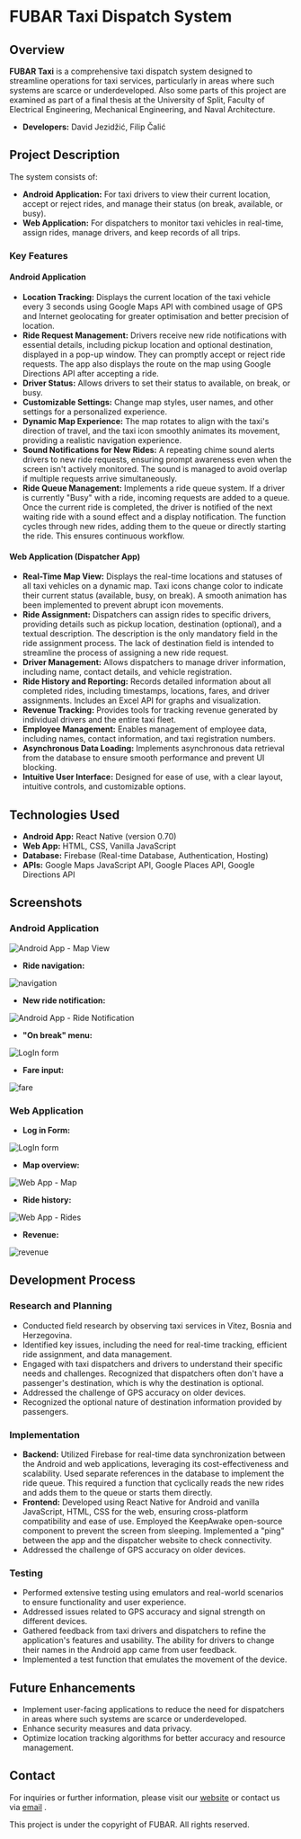 # FUBAR Taxi Dispatch System

## Overview

**FUBAR Taxi** is a comprehensive taxi dispatch system designed to streamline operations for taxi services, particularly in areas where such systems are scarce or underdeveloped. Also some parts of this project are examined as part of a final thesis at the University of Split, Faculty of Electrical Engineering, Mechanical Engineering, and Naval Architecture.

- **Developers:** David Jezidžić, Filip Čalić 

## Project Description

The system consists of:
- **Android Application:** For taxi drivers to view their current location, accept or reject rides, and manage their status (on break, available, or busy).
- **Web Application:** For dispatchers to monitor taxi vehicles in real-time, assign rides, manage drivers, and keep records of all trips.

### Key Features

#### Android Application
- **Location Tracking:** Displays the current location of the taxi vehicle every 3 seconds using Google Maps API with combined usage of GPS and Internet geolocating for greater optimisation and better precision of location.
- **Ride Request Management:** Drivers receive new ride notifications with essential details, including pickup location and optional destination, displayed in a pop-up window. They can promptly accept or reject ride requests. The app also displays the route on the map using Google Directions API after accepting a ride.
- **Driver Status:** Allows drivers to set their status to available, on break, or busy.
- **Customizable Settings:** Change map styles, user names, and other settings for a personalized experience.
- **Dynamic Map Experience:** The map rotates to align with the taxi's direction of travel, and the taxi icon smoothly animates its movement, providing a realistic navigation experience.
- **Sound Notifications for New Rides:**  A repeating chime sound alerts drivers to new ride requests, ensuring prompt awareness even when the screen isn't actively monitored. The sound is managed to avoid overlap if multiple requests arrive simultaneously.
- **Ride Queue Management:**  Implements a ride queue system. If a driver is currently "Busy" with a ride, incoming requests are added to a queue. Once the current ride is completed, the driver is notified of the next waiting ride with a sound effect and a display notification. The function cycles through new rides, adding them to the queue or directly starting the ride. This ensures continuous workflow.

#### Web Application (Dispatcher App)

-   **Real-Time Map View:** Displays the real-time locations and statuses of all taxi vehicles on a dynamic map. Taxi icons change color to indicate their current status (available, busy, on break). A smooth animation has been implemented to prevent abrupt icon movements.
-   **Ride Assignment:** Dispatchers can assign rides to specific drivers, providing details such as pickup location, destination (optional), and a textual description. The description is the only mandatory field in the ride assignment process. The lack of destination field is intended to streamline the process of assigning a new ride request.
-   **Driver Management:** Allows dispatchers to manage driver information, including name, contact details, and vehicle registration.
-   **Ride History and Reporting:** Records detailed information about all completed rides, including timestamps, locations, fares, and driver assignments. Includes an Excel API for graphs and visualization.
-   **Revenue Tracking:** Provides tools for tracking revenue generated by individual drivers and the entire taxi fleet.
-   **Employee Management:** Enables management of employee data, including names, contact information, and taxi registration numbers.
-   **Asynchronous Data Loading:** Implements asynchronous data retrieval from the database to ensure smooth performance and prevent UI blocking.
-   **Intuitive User Interface:** Designed for ease of use, with a clear layout, intuitive controls, and customizable options.

## Technologies Used

- **Android App:** React Native (version 0.70)
- **Web App:** HTML, CSS, Vanilla JavaScript
- **Database:** Firebase (Real-time Database, Authentication, Hosting)
- **APIs:** Google Maps JavaScript API, Google Places API, Google Directions API

## Screenshots

### Android Application
![Android App - Map View](https://cdn.mathpix.com/cropped/2025_03_11_bf711966d475831bb6d6g-11.jpg?height=906&width=1598&top_left_y=1135&top_left_x=229)

* **Ride navigation:**
  
![navigation](A916mfknh_rlsl15_2g8.jpg)
* **New ride notification:**
  
![Android App - Ride Notification](https://cdn.mathpix.com/cropped/2025_03_11_bf711966d475831bb6d6g-12.jpg?height=889&width=1598&top_left_y=1080&top_left_x=229)

* **"On break" menu:**

![LogIn form](A91ymyc2h_rlsl0x_2g8.png)

* **Fare input:**

![fare](A996llo1_rlsl18_2g8.jpg)

### Web Application
* **Log in Form:**
  
![LogIn form](A9d2liu7_rlsl1b_2g8.jpg)
* **Map overview:**
  
![Web App - Map](https://cdn.mathpix.com/cropped/2025_03_11_bf711966d475831bb6d6g-27.jpg?height=869&width=1600&top_left_y=708&top_left_x=231)
* **Ride history:**
  
![Web App - Rides](https://cdn.mathpix.com/cropped/2025_03_11_bf711966d475831bb6d6g-28.jpg?height=867&width=1594&top_left_y=229&top_left_x=225)

* **Revenue:**

![revenue](A9gu8zq6_rlsl1e_2g8.jpg)

## Development Process

### Research and Planning

-   Conducted field research by observing taxi services in Vitez, Bosnia and Herzegovina.
-   Identified key issues, including the need for real-time tracking, efficient ride assignment, and data management.
-   Engaged with taxi dispatchers and drivers to understand their specific needs and challenges.  Recognized that dispatchers often don't have a passenger's destination, which is why the destination is optional.
-   Addressed the challenge of GPS accuracy on older devices.
-   Recognized the optional nature of destination information provided by passengers.

### Implementation

-   **Backend:** Utilized Firebase for real-time data synchronization between the Android and web applications, leveraging its cost-effectiveness and scalability. Used separate references in the database to implement the ride queue. This required a function that cyclically reads the new rides and adds them to the queue or starts them directly.
-   **Frontend:** Developed using React Native for Android and vanilla JavaScript, HTML, CSS for the web, ensuring cross-platform compatibility and ease of use. Employed the KeepAwake open-source component to prevent the screen from sleeping. Implemented a "ping" between the app and the dispatcher website to check connectivity.
-   Addressed the challenge of GPS accuracy on older devices.

### Testing

-   Performed extensive testing using emulators and real-world scenarios to ensure functionality and user experience.
-   Addressed issues related to GPS accuracy and signal strength on different devices.
-   Gathered feedback from taxi drivers and dispatchers to refine the application's features and usability. The ability for drivers to change their names in the Android app came from user feedback.
-   Implemented a test function that emulates the movement of the device.

## Future Enhancements
- Implement user-facing applications to reduce the need for dispatchers in areas where such systems are scarce or underdeveloped.
- Enhance security measures and data privacy.
- Optimize location tracking algorithms for better accuracy and resource management.

## Contact

For inquiries or further information, please visit our [website](www.fubartaxi.com) or contact us via [email](fubarsoftware@gmail.com) .



This project is under the copyright of FUBAR. All rights reserved.

